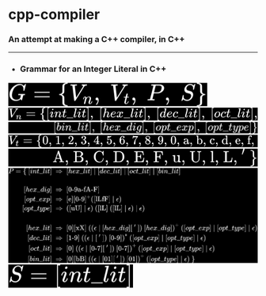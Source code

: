 # cpp-compiler

### An attempt at making a C++ compiler, in C++

----------

- ### Grammar for an Integer Literal in C++ 
<!-- $
\LARGE G = \{V_n,\ V_t,\ P,\ S\}
$ --> <img style="transform: translateY(0.1em); filter: invert() ;" src="svg/YETNfGwM43.svg">
<!-- $\LARGE
V_n = \{[int\_lit],\ [hex\_lit],\ [dec\_lit],\ [oct\_lit], 
$ --> <img style="transform: translateY(0.1em); filter: invert();" src="svg/sb2Tyxa8Ik.svg">
<!-- $
\LARGE\qquad\quad\quad [bin\_lit],\ [hex\_dig],\ [opt\_exp],\ [opt\_type]\}
$ --> <img style="transform: translateY(0.1em); filter: invert();" src="svg/xMte9iq8cc.svg">
<!-- $\LARGE
V_t = \{\text{0, 1, 2, 3, 4, 5, 6, 7, 8, 9, 0, a, b, c, d, e, f, }
$ --> <img style="transform: translateY(0.1em); filter: invert();" src="svg/Dig882Wrkb.svg">
<!-- $\LARGE
\qquad\ \ \ \text{A, B, C, D, E, F, u, U, l, L, }'\ \} 
$ --> <img style="transform: translateY(0.1em); filter: invert();" src="svg/8h7L06LYz2.svg">

<!-- $\Huge \begin{align*}
P = \{\ [int\_lit]\ &\Rightarrow\ [hex\_lit]\ |\ [dec\_lit] \ | \  [oct\_lit] \ | \ [bin\_lit]\\ \\ [hex\_dig]\ &\Rightarrow\ \text{[0-9a-fA-F]}\\ [opt\_exp]\ &\Rightarrow\ \text{[e][0-9]$^+$([lLfF] | $\epsilon$)}\\ 
[opt\_type]\ &\Rightarrow\ \text{([uU] | $\epsilon$) ([lL] ([lL] | $\epsilon$) | $\epsilon$)}\\ \\
[hex\_lit] \ &\Rightarrow \ \text{[0][xX] (($\epsilon$ | $[hex\_dig][\ '\ ]$) $[hex\_dig]$)}^+\ ([opt\_exp]\ |\ [opt\_type]\ |\ \epsilon) \\
[dec\_lit]\ &\Rightarrow\ \text{[1-9] (($\epsilon$ | [ $'$ ]) [0-9])}^*\ ([opt\_exp]\ |\ [opt\_type]\ |\ \epsilon) \\
[oct\_lit] \ &\Rightarrow \ \text{[0] (($\epsilon$ | [0-7][ $'$ ]) [0-7])}^+\ ([opt\_exp]\ |\ [opt\_type]\ |\ \epsilon) \\
[bin\_lit] \ &\Rightarrow \ \text{[0][bB] (($\epsilon$ | [01][ $'$ ]) [01])}^+\ ([opt\_type]\ |\ \epsilon) \ \}
\end{align*}
$ --> <img style="transform: translateY(0.1em); filter: invert();" src="svg/adSI2maSxO.svg">
<!-- $\LARGE
S = [int\_lit]\newline
$ --> <img style="transform: translateY(0.1em); filter: invert();" src="svg/2HOT6DW4RO.svg">